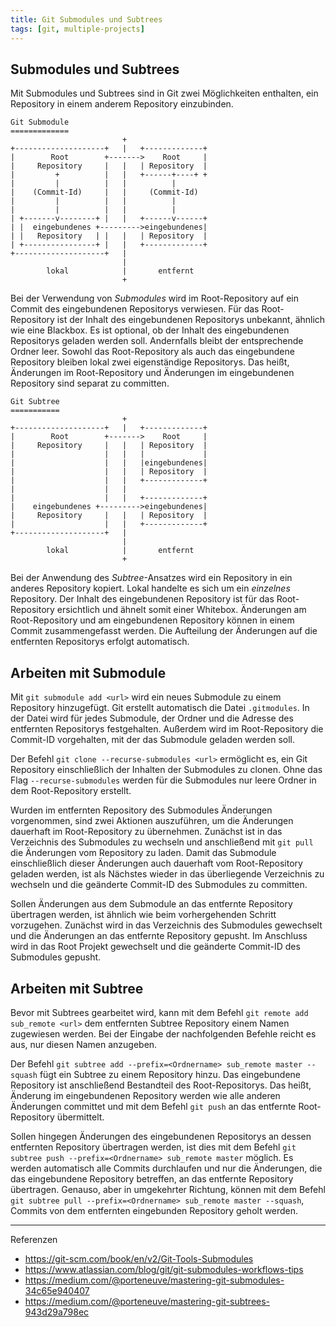 ```yaml
---
title: Git Submodules und Subtrees
tags: [git, multiple-projects]
---
```


## Submodules und Subtrees

Mit Submodules und Subtrees sind in Git zwei Möglichkeiten enthalten, ein Repository in einem anderem Repository einzubinden.

    Git Submodule
    =============
                             +
    +--------------------+   |   +-------------+
    |        Root        +------->    Root     |
    |     Repository     |   |   | Repository  |
    |         +          |   |   +------+----+ +
    |         |          |   |          |
    |    (Commit-Id)     |   |     (Commit-Id)
    |         |          |   |          |
    |         |          |   |          |
    | +-------v--------+ |   |   +------v------+
    | |  eingebundenes +--------->eingebundenes|
    | |   Repository   | |   |   | Repository  |
    | +----------------+ |   |   +-------------+
    +--------------------+   |
                             |
            lokal            |       entfernt
                             +

Bei der Verwendung von _Submodules_ wird im Root-Repository auf ein Commit des eingebundenen Repositorys verwiesen. Für das Root-Repository ist der Inhalt des eingebundenen Repositorys unbekannt, ähnlich wie eine Blackbox. Es ist optional, ob der Inhalt des eingebundenen Repositorys geladen werden soll. Andernfalls bleibt der entsprechende Ordner leer. Sowohl das Root-Repository als auch das eingebundene Repository bleiben lokal zwei eigenständige Repositorys. Das heißt, Änderungen im Root-Repository und Änderungen im eingebundenen Repository sind separat zu committen.

    Git Subtree
    ===========
                             +
    +--------------------+   |   +-------------+
    |        Root        +------->    Root     |
    |     Repository     |   |   | Repository  |
    |                    |   |   |             |
    |                    |   |   |eingebundenes|
    |                    |   |   | Repository  |
    |                    |   |   +-------------+
    |                    |   |
    |                    |   |   +-------------+
    |    eingebundenes +--------->eingebundenes|
    |     Repository     |   |   | Repository  |
    |                    |   |   +-------------+
    +--------------------+   |
                             |
            lokal            |       entfernt
                             +

Bei der Anwendung des _Subtree_-Ansatzes wird ein Repository in ein anderes Repository kopiert. Lokal handelte es sich um ein _einzelnes_ Repository. Der Inhalt des eingebundenen Repository ist für das Root-Repository ersichtlich und ähnelt somit einer Whitebox. Änderungen am Root-Repository und am eingebundenen Repository können in einem Commit zusammengefasst werden. Die Aufteilung der Änderungen auf die entfernten Repositorys erfolgt automatisch.

## Arbeiten mit Submodule

Mit `git submodule add <url>` wird ein neues Submodule zu einem Repository hinzugefügt. Git erstellt automatisch die Datei `.gitmodules`. In der Datei wird für jedes Submodule, der Ordner und die Adresse des entfernten Repositorys festgehalten. Außerdem wird im Root-Repository die Commit-ID vorgehalten, mit der das Submodule geladen werden soll.

Der Befehl `git clone --recurse-submodules <url>` ermöglicht es, ein Git Repository einschließlich der Inhalten der Submodules zu clonen. Ohne das Flag `--recurse-submodules` werden für die Submodules nur leere Ordner in dem Root-Repository erstellt.

Wurden im entfernten Repository des Submodules Änderungen vorgenommen, sind zwei Aktionen auszuführen, um die Änderungen dauerhaft im Root-Repository zu übernehmen. Zunächst ist in das Verzeichnis des Submodules zu wechseln und anschließend mit `git pull` die Änderungen vom Repository zu laden. Damit das Submodule einschließlich dieser Änderungen auch dauerhaft vom Root-Repository geladen werden, ist als Nächstes wieder in das überliegende Verzeichnis zu wechseln und die geänderte Commit-ID des Submodules zu committen.

Sollen Änderungen aus dem Submodule an das entfernte Repository übertragen werden, ist ähnlich wie beim vorhergehenden Schritt vorzugehen. Zunächst wird in das Verzeichnis des Submodules gewechselt und die Änderungen an das entfernte Repository gepusht. Im Anschluss wird in das Root Projekt gewechselt und die geänderte Commit-ID des Submodules gepusht.

## Arbeiten mit Subtree

Bevor mit Subtrees gearbeitet wird, kann mit dem Befehl `git remote add sub_remote <url>` dem entfernten Subtree Repository einem Namen zugewiesen werden. Bei der Eingabe der nachfolgenden Befehle reicht es aus, nur diesen Namen anzugeben.

Der Befehl `git subtree add --prefix=<Ordnername> sub_remote master --squash` fügt ein Subtree zu einem Repository hinzu. Das eingebundene Repository ist anschließend Bestandteil des Root-Repositorys. Das heißt, Änderung im eingebundenen Repository werden wie alle anderen Änderungen committet und mit dem Befehl `git push` an das entfernte Root-Repository übermittelt.

Sollen hingegen Änderungen des eingebundenen Repositorys an dessen entfernten Repository übertragen werden, ist dies mit dem Befehl `git subtree push --prefix=<Ordnername> sub_remote master` möglich. Es werden automatisch alle Commits durchlaufen und nur die Änderungen, die das eingebundene Repository betreffen, an das entfernte Repository übertragen. Genauso, aber in umgekehrter Richtung, können mit dem Befehl `git subtree pull --prefix=<Ordnername> sub_remote master --squash`, Commits von dem entfernten eingebunden Repository geholt werden.

* * *

Referenzen

-   <https://git-scm.com/book/en/v2/Git-Tools-Submodules>
-   <https://www.atlassian.com/blog/git/git-submodules-workflows-tips>
-   <https://medium.com/@porteneuve/mastering-git-submodules-34c65e940407>
-   <https://medium.com/@porteneuve/mastering-git-subtrees-943d29a798ec>
